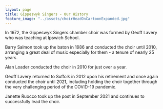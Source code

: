 ```yaml
---
layout: page
title: Gippeswyk Singers - Our History
feature_image: "../assets/choirHeadOnCartoonExpanded.jpg"
---
```


In 1972, the Gippeswyk Singers chamber choir was formed by Geoff Lavery who was teaching at Ipswich School.

Barry Salmon took up the baton in 1986 and conducted the choir until 2010, arranging a great deal of music especially for them - a tenure of nearly 25 years.

Alan Loader conducted the choir in 2010 for just over a year.

Geoff Lavery returned to Suffolk in 2012 upon his retirement and once again conducted the choir until 2021, including holding the choir together through the very challenging period of the COVID-19 pandemic.

Janette Ruocco took up the post in September 2021 and continues to successfully lead the choir.
